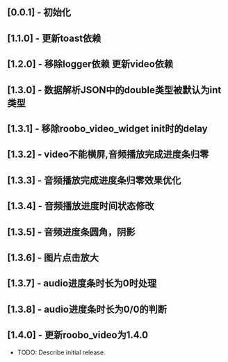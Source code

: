 ## [0.0.1] - 初始化
## [1.1.0] - 更新toast依赖
## [1.2.0] - 移除logger依赖 更新video依赖
## [1.3.0] - 数据解析JSON中的double类型被默认为int类型
## [1.3.1] - 移除roobo_video_widget init时的delay
## [1.3.2] - video不能横屏,音频播放完成进度条归零
## [1.3.3] - 音频播放完成进度条归零效果优化
## [1.3.4] - 音频播放进度时间状态修改
## [1.3.5] - 音频进度条圆角，阴影
## [1.3.6] - 图片点击放大
## [1.3.7] - audio进度条时长为0时处理
## [1.3.8] - audio进度条时长为0/0的判断
## [1.4.0] - 更新roobo_video为1.4.0
* TODO: Describe initial release.
